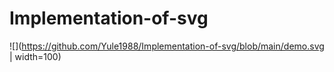 # Implementation-of-svg

![](https://github.com/Yule1988/Implementation-of-svg/blob/main/demo.svg | width=100)